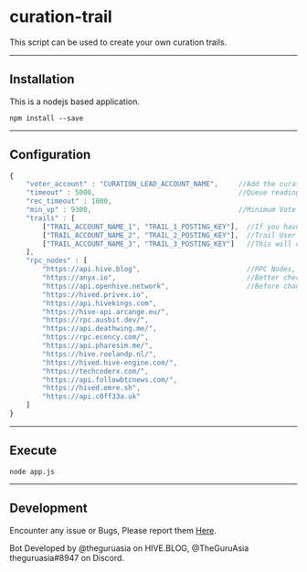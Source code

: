 # curation-trail
This script can be used to create your own curation trails.

***
## Installation
This is a nodejs based application.
```
npm install --save
```
***
## Configuration
```javascript
{
	"voter_account" : "CURATION_LEAD_ACCOUNT_NAME",     //Add the curation lead account name
	"timeout" : 5000,                                   //Queue reading timeout. Better keep 5000 ms
	"rec_timeout" : 1000,
	"min_vp" : 9300,                                    //Minimum Vote Power of Curation Trails
	"trails" : [
		["TRAIL_ACCOUNT_NAME_1", "TRAIL_1_POSTING_KEY"],  //If you have more than 1 trail you can add then into this array
		["TRAIL_ACCOUNT_NAME_2", "TRAIL_2_POSTING_KEY"],  //Trail User Name, Trail Posting Key
		["TRAIL_ACCOUNT_NAME_3", "TRAIL_3_POSTING_KEY"]   //This will claim your curation rewards automatically too
	],
	"rpc_nodes" : [
		"https://api.hive.blog",                          //RPC Nodes, you can add or remove nodes here.
		"https://anyx.io",                                //Better check the latest post => https://peakd.com/@fullnodeupdate/posts
		"https://api.openhive.network",                   //Before change nodes from this array
		"https://hived.privex.io",
		"https://api.hivekings.com",
		"https://hive-api.arcange.eu/",
		"https://rpc.ausbit.dev/",
		"https://api.deathwing.me/",
		"https://rpc.ecency.com/",
		"https://api.pharesim.me/",
		"https://hive.roelandp.nl/",
		"https://hived.hive-engine.com/",
		"https://techcoderx.com/",
		"https://api.followbtcnews.com/",
		"https://hived.emre.sh",
		"https://api.c0ff33a.uk"
	]
}
```
***
## Execute
```
node app.js
```
***
## Development
Encounter any issue or Bugs, Please report them [Here](https://github.com/theguruscripts/curation-trail/issues).

Bot Developed by @theguruasia on HIVE.BLOG, @TheGuruAsia theguruasia#8947 on Discord.
